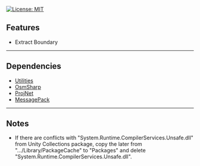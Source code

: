 [![License: MIT](https://img.shields.io/badge/License-MIT-greed.svg)](LICENSE)

## Features
- Extract Boundary

----

## Dependencies
- [Utilities](https://github.com/Besjan/Utilities)
- [OsmSharp](https://github.com/OsmSharp/core)
- [ProjNet](https://github.com/NetTopologySuite/ProjNet4GeoAPI)
- [MessagePack](https://github.com/neuecc/MessagePack-CSharp)

----

## Notes
- If there are conflicts with "System.Runtime.CompilerServices.Unsafe.dll" from Unity Collections package, copy the later from ".../Library/PackageCache" to "Packages" and delete "System.Runtime.CompilerServices.Unsafe.dll".

